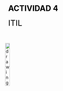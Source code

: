 <div style="display: table;">
    <div style="width: 75%;float: left;margin: auto;padding: 50px 0px 50px 10px; float: left;">
        <span style="color: black;font-size: 25px;font-weight: bold;">ACTIVIDAD 4</span></br></br>
        <span style="color: black;font-size: 26px;">ITIL</span>
    </div>
    <img src="/archivos/individual/itil1.png" alt="drawing" width="200" style="width: 25%;"/>
</div>